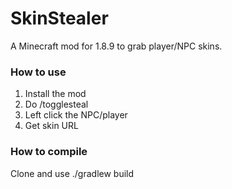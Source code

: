 # SkinStealer
A Minecraft mod for 1.8.9 to grab player/NPC skins.

### How to use
1. Install the mod
2. Do /togglesteal
3. Left click the NPC/player
4. Get skin URL

### How to compile
Clone and use ./gradlew build
